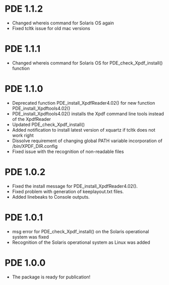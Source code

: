 # PDE 1.1.2
* Changed whereis command for Solaris OS again
* Fixed tcltk issue for old mac versions

# PDE 1.1.1
* Changed whereis command for Solaris OS for PDE_check_Xpdf_install() function

# PDE 1.1.0
* Deprecated function PDE_install_XpdfReader4.02() for new function PDE_install_Xpdftools4.02()
* PDE_install_Xpdftools4.02() installs the Xpdf command line tools instead of the XpdfReader
* Updated PDE_check_Xpdf_install()
* Added notification to install latest version of xquartz if tcltk does not work right
* Dissolve requirement of changing global PATH variable incorporation of /bin/XPDF_DIR.config
* Fixed issue with the recognition of non-readable files

# PDE 1.0.2

* Fixed the install message for PDE_install_XpdfReader4.02().
* Fixed problem with generation of keeplayout.txt files.
* Added linebeaks to Console outputs.

# PDE 1.0.1

* msg error for PDE_check_Xpdf_install() on the Solaris operational system was fixed
* Recognition of the Solaris operational system as Linux was added

# PDE 1.0.0

* The package is ready for publication!